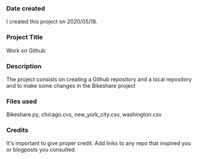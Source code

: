 ### Date created
I created this project on 2020/05/18.

### Project Title
Work on Github

### Description
The project consists on creating a Github repository and a local repository and to make some changes in the Bikeshare project

### Files used
Bikeshare.py, chicago.cvs, new_york_city.csv, washington.csv
### Credits
It's important to give proper credit. Add links to any repo that inspired you or blogposts you consulted.
